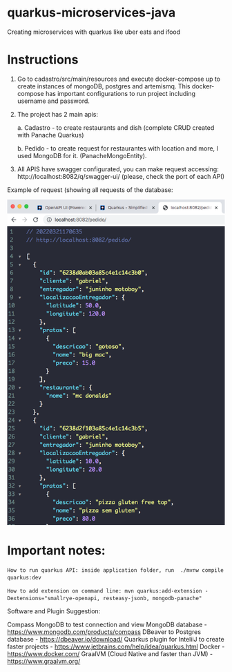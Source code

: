 # quarkus-microservices-java
Creating microservices with quarkus like uber eats and ifood

# Instructions 
1. Go to cadastro/src/main/resources and execute docker-compose up to create instances of mongoDB, postgres and artemismq. This docker-compose has important configurations to run project including username and password.
2. The project has 2 main apis:

    a. Cadastro - to create restaurants and dish (complete CRUD created with Panache Quarkus)
    
    b. Pedido - to create request for restaurantes with location and more, I used MongoDB for it. (PanacheMongoEntity).
    
3. All APIS have swagger configurated, you can make request accessing: http://localhost:8082/q/swagger-ui/ (please, check the port of each API)

Example of request (showing all requests of the database:

![example of request](screenshot_json.png)

# Important notes:

``` How to run quarkus API: inside application folder, run  ./mvnw compile quarkus:dev ```

``` How to add extension on command line: mvn quarkus:add-extension -Dextensions="smallrye-openapi, resteasy-jsonb, mongodb-panache" ```

Software and Plugin Suggestion: 

Compass MongoDB to test connection and view MongoDB database - https://www.mongodb.com/products/compass
DBeaver to Postgres database - https://dbeaver.io/download/
Quarkus plugin for InteliiJ to create faster projects - https://www.jetbrains.com/help/idea/quarkus.html
Docker - https://www.docker.com/
GraalVM (Cloud Native and faster than JVM) - https://www.graalvm.org/

